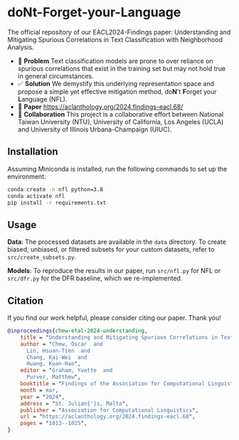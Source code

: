 # doNt-Forget-your-Language
The official repository of our EACL2024-Findings paper: Understanding and Mitigating Spurious Correlations in Text Classification with Neighborhood Analysis.
* 🎯 **Problem** Text classification models are prone to over reliance on spurious correlations that exist in the training set but may not hold true in general circumstances.
* ✅ **Solution** We demystify this underlying representation space and propose a simple yet effective mitigation method, do**N**'t **F**orget your **L**anguage (NFL).
* 📝 **Paper** https://aclanthology.org/2024.findings-eacl.68/
* 🙌 **Collaboration** This project is a collaborative effort between National Taiwan University (NTU), University of California, Los Angeles (UCLA) and University of Illinois Urbana-Champaign (UIUC).

Installation
---
Assuming Miniconda is installed, run the following commands to set up the environment:
```bash
conda create -n nfl python=3.8
conda activate nfl
pip install -r requirements.txt
```

Usage
---
**Data**: The processed datasets are available in the `data` directory. To create biased, unbiased, or filtered subsets for your custom datasets, refer to `src/create_subsets.py`.

**Models**: To reproduce the results in our paper, run `src/nfl.py` for NFL or `src/dfr.py` for the DFR baseline, which we re-implemented.

Citation
---
If you find our work helpful, please consider citing our paper. Thank you!
```bibtex
@inproceedings{chew-etal-2024-understanding,
    title = "Understanding and Mitigating Spurious Correlations in Text Classification with Neighborhood Analysis",
    author = "Chew, Oscar  and
      Lin, Hsuan-Tien  and
      Chang, Kai-Wei  and
      Huang, Kuan-Hao",
    editor = "Graham, Yvette  and
      Purver, Matthew",
    booktitle = "Findings of the Association for Computational Linguistics: EACL 2024",
    month = mar,
    year = "2024",
    address = "St. Julian{'}s, Malta",
    publisher = "Association for Computational Linguistics",
    url = "https://aclanthology.org/2024.findings-eacl.68",
    pages = "1013--1025",
}
```